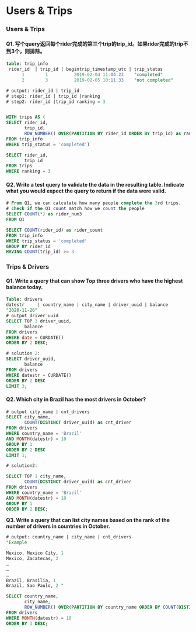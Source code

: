 # Users & Trips

### Users & Trips 

#### Q1. 写个query返回每个rider完成的第三个trip的trip\_id。如果rider完成的trip不到3个，则排除。

```sql
table: trip_info 
 rider_id  | trip_id | begintrip_timestamp_utc | trip_status
      1        1          2019-02-04 11:04:23    "completed"
      2        3          2019-02-05 10:11:33    "not completed"

# output: rider_id | trip_id
# step1: rider_id | trip_id |ranking
# step2: rider_id |trip_id ranking = 3 


WITH trips AS (
SELECT rider_id, 
	   trip_id, 
	   ROW_NUMBER() OVER(PARTITION BY rider_id ORDER BY trip_id) as ranking
FROM trip_info
WHERE trip_status = 'completed') 

SELECT rider_id, 
	   trip_id 
FROM trips 
WHERE ranking = 3 
```

#### Q2. Write a test query to validate the data in the resulting table. Indicate what you would expect the query to return if the data were valid.

```sql
# From Q1, we can calculate how many people complete the 3rd trips. 
# check if the Q1 count match how we count the people 
SELECT COUNT(*) as rider_num3
FROM Q1

SELECT COUNT(rider_id) as rider_count
FROM trip_info 
WHERE trip_status = 'completed'
GROUP BY rider_id 
HAVING COUNT(trip_id) >= 3 
```

### Trips & Drivers

#### Q1. Write a query that can show Top three drivers who have the highest balance today. 

```sql
Table: drivers 
datestr     | country_name | city_name | driver_uuid | balance 
"2020-11-26"
# output driver_uuid 
SELECT TOP 3 driver_uuid, 
       balance  
FROM drivers 
WHERE date = CURDATE()
ORDER BY 2 DESC;  

# solution 2: 
SELECT driver_uuid, 
       balance 
FROM drivers 
WHERE datestr = CURDATE()
ORDER BY 2 DESC 
LIMIT 3; 
```

####  Q2. Which city in Brazil has the most drivers in October? 

```sql
# output city_name | cnt_drivers
SELECT city_name, 
       COUNT(DISTINCT driver_uuid) as cnt_driver
FROM drivers 
WHERE country_name = 'Brazil'
AND MONTH(datestr) = 10
GROUP BY 1 
ORDER BY 2 DESC 
LIMIT 1; 

# solution2: 

SELECT TOP 1 city_name, 
       COUNT(DISTINCT driver_uuid) as cnt_driver
FROM drivers 
WHERE country_name = 'Brazil'
AND MONTH(datestr) = 10
GROUP BY 1 
ORDER BY 2 DESC; 
```

**Q3. Write a query that can list city names based on the rank of the number of drivers in countries in October.**

```sql
# output: country_name | city_name | cnt_drivers
"Example

Mexico, Mexico City, 1 
Mexico, Zacatecas, 2 
…
…
…
Brazil, Brasilia, 1 
Brazil, Sao Paulo, 2 "

SELECT country_name,
       city_name, 
       ROW_NUMBER() OVER(PARTITION BY country_name ORDER BY COUNT(DISTINCT driver_uuid) DESC) as ranking       
FROM drivers 
WHERE MONTH(datestr) = 10
ORDER BY 3 DESC; 
```



